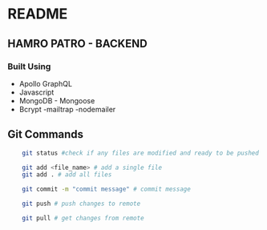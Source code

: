 # README

## HAMRO PATRO - BACKEND

### Built Using

- Apollo GraphQL
- Javascript
- MongoDB - Mongoose
- Bcrypt
  -mailtrap
  -nodemailer

## Git Commands

```bash
    git status #check if any files are modified and ready to be pushed
```

```bash
    git add <file_name> # add a single file
    git add . # add all files
```

```bash
    git commit -m "commit message" # commit message
```

```bash
    git push # push changes to remote
```

```bash
    git pull # get changes from remote
```
